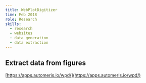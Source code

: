 ```yaml
---
title: WebPlotDigitizer
time: Feb 2018
role: Research
skills:
  - research
  - websites
  - data generation
  - data extraction
---
```


## Extract data from figures
[https://apps.automeris.io/wpd/](https://apps.automeris.io/wpd/)
